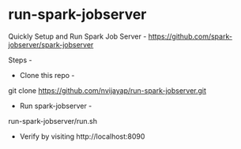 # run-spark-jobserver
Quickly Setup and Run Spark Job Server - https://github.com/spark-jobserver/spark-jobserver

Steps -

* Clone this repo -

git clone https://github.com/nvijayap/run-spark-jobserver.git

* Run spark-jobserver -

run-spark-jobserver/run.sh

* Verify by visiting http://localhost:8090
